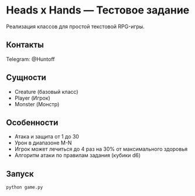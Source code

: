 # Heads x Hands — Тестовое задание

Реализация классов для простой текстовой RPG-игры.
##  Контакты
Telegram: @Huntoff

## Сущности
- Creature (базовый класс)
- Player (Игрок)
- Monster (Монстр)

## Особенности
- Атака и защита от 1 до 30
- Урон в диапазоне M-N
- Игрок может лечиться до 4 раз на 30% от максимального здоровья
- Алгоритм атаки по правилам задания (кубики d6)

## Запуск
```bash
python game.py
